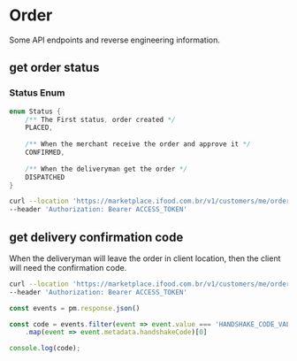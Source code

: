 # Order 

Some API endpoints and reverse engineering information.

## get order status

### Status Enum

```java
enum Status {
    /** The First status, order created */
    PLACED,
    
    /** When the merchant receive the order and approve it */
    CONFIRMED,
    
    /** When the deliveryman get the order */
    DISPATCHED
}
```

```bash
curl --location 'https://marketplace.ifood.com.br/v1/customers/me/orders/95b156e7-9f62-4a66-a5b2-0a28350bc85c/events' \
--header 'Authorization: Bearer ACCESS_TOKEN'
```


## get delivery confirmation code

When the deliveryman will leave the order in client location, then the client will need the confirmation code.

```bash
curl --location 'https://marketplace.ifood.com.br/v1/customers/me/orders/95b156e7-9f62-4a66-a5b2-0a28350bc85c/events' \
--header 'Authorization: Bearer ACCESS_TOKEN'
```

```javascript
const events = pm.response.json()

const code = events.filter(event => event.value === 'HANDSHAKE_CODE_VALUE')
    .map(event => event.metadata.handshakeCode)[0]

console.log(code);
```